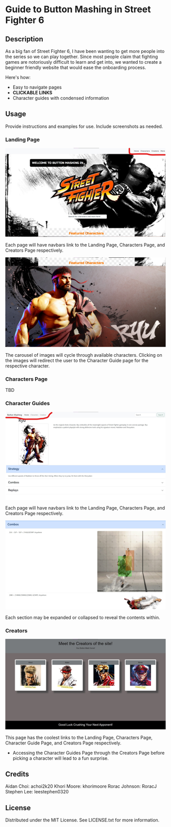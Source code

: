 # Guide to Button Mashing in Street Fighter 6

## Description

As a big fan of Street Fighter 6, I have been wanting to get more people into the series so we can play together. Since most people claim that fighting games are notoriously difficult to learn and get into, we wanted to create a beginner friendly website that would ease the onboarding process.

Here's how:

- Easy to navigate pages
- <strong>CLICKABLE LINKS</strong>
- Character guides with condensed information

## Usage

Provide instructions and examples for use. Include screenshots as needed.

### Landing Page

![landing-page-navbar](assets/images/landing-page-navbar.jpg)

Each page will have navbars link to the Landing Page, Characters Page, and Creators Page respectively.

![landing-page-navbar](assets/images/landing-page-carousel.jpg)

The carousel of images will cycle through available characters. Clicking on the images will redirect the user to the Character Guide page for the respective character.

### Characters Page

TBD

### Character Guides

![landing-page-navbar](assets/images/characterbio-navbar.jpg)

Each page will have navbars link to the Landing Page, Characters Page, and Creators Page respectively.

![landing-page-navbar](assets/images/characterbio-combo-tab.jpg)

Each section may be expanded or collapsed to reveal the contents within.

### Creators

![landing-page-navbar](assets/images/creators.jpg)

This page has the coolest links to the Landing Page, Characters Page, Character Guide Page, and Creators Page respectively.
- Accessing the Character Guides Page through the Creators Page before picking a character will lead to a fun surprise.

## Credits

Aidan Choi: achoi2k20
Khori Moore: khorimoore
Rorac Johnson: RoracJ
Stephen Lee: leestephen0320

## License

Distributed under the MIT License. See LICENSE.txt for more information.
